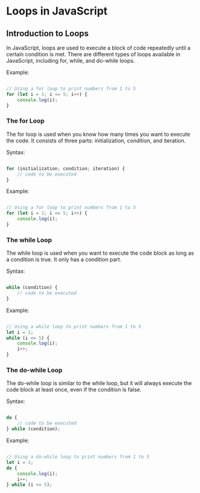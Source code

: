 # Loops in JavaScript
## Introduction to Loops
In JavaScript, loops are used to execute a block of code repeatedly until a certain condition is met. There are different types of loops available in JavaScript, including for, while, and do-while loops.

Example:
```javascript

// Using a for loop to print numbers from 1 to 5
for (let i = 1; i <= 5; i++) {
    console.log(i);
}
```
### The for Loop
The for loop is used when you know how many times you want to execute the code. It consists of three parts: initialization, condition, and iteration.

Syntax:
```javascript

for (initialization; condition; iteration) {
    // code to be executed
}
```
Example:
```javascript

// Using a for loop to print numbers from 1 to 5
for (let i = 1; i <= 5; i++) {
    console.log(i);
}
```
### The while Loop
The while loop is used when you want to execute the code block as long as a condition is true. It only has a condition part.

Syntax:
```javascript

while (condition) {
    // code to be executed
}
```
Example:
```javascript

// Using a while loop to print numbers from 1 to 5
let i = 1;
while (i <= 5) {
    console.log(i);
    i++;
}
```
### The do-while Loop
The do-while loop is similar to the while loop, but it will always execute the code block at least once, even if the condition is false.

Syntax:
```javascript

do {
    // code to be executed
} while (condition);
```
Example:
```javascript

// Using a do-while loop to print numbers from 1 to 5
let i = 1;
do {
    console.log(i);
    i++;
} while (i <= 5);
```